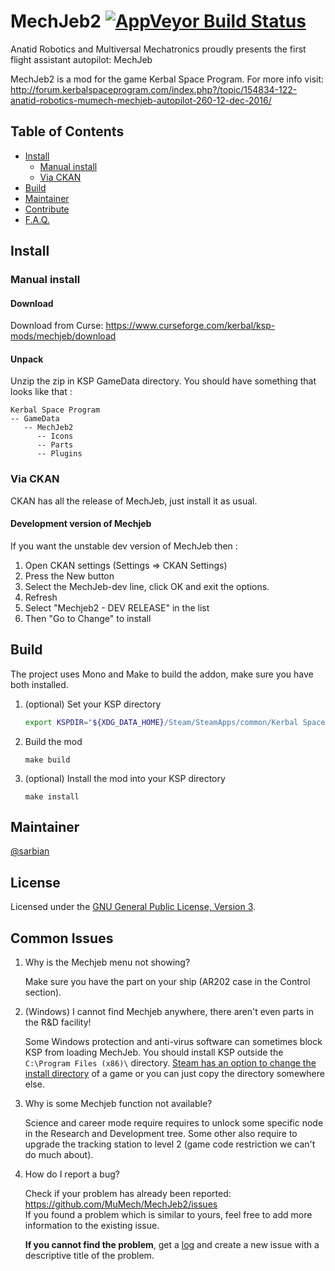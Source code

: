 # MechJeb2 [![AppVeyor Build Status](https://ci.appveyor.com/api/projects/status/github/MuMech/MechJeb2?branch=master&svg=true)](https://ci.appveyor.com/project/MuMech/MechJeb2)

Anatid Robotics and Multiversal Mechatronics proudly presents the first flight assistant autopilot: MechJeb

MechJeb2 is a mod for the game Kerbal Space Program. For more info visit:  
    http://forum.kerbalspaceprogram.com/index.php?/topic/154834-122-anatid-robotics-mumech-mechjeb-autopilot-260-12-dec-2016/

## Table of Contents

- [Install](#install)
    - [Manual install](#manual-install)
    - [Via CKAN](#via-ckan)
- [Build](#build)
- [Maintainer](#maintainer)
- [Contribute](#contribute)
- [F.A.Q.](#faq)


## Install

### Manual install

#### Download

Download from Curse:
    https://www.curseforge.com/kerbal/ksp-mods/mechjeb/download

#### Unpack

Unzip the zip in KSP GameData directory. You should have something that looks like that :

    Kerbal Space Program
    -- GameData
       -- MechJeb2
          -- Icons
          -- Parts
          -- Plugins

### Via CKAN

CKAN has all the release of MechJeb, just install it as usual.

#### Development version of Mechjeb

If you want the unstable dev version of MechJeb then :

1. Open CKAN settings (Settings => CKAN Settings)
2. Press the New button
3. Select the MechJeb-dev line, click OK and exit the options.
4. Refresh
5. Select "Mechjeb2 - DEV RELEASE" in the list
6. Then "Go to Change" to install

## Build

The project uses Mono and Make to build the addon, make sure you have both installed.

1. (optional) Set your KSP directory

    ```sh
    export KSPDIR="${XDG_DATA_HOME}/Steam/SteamApps/common/Kerbal Space Program"
    ```

2. Build the mod

    ```
    make build
    ```

3. (optional) Install the mod into your KSP directory

    ```
    make install
    ```


## Maintainer

[@sarbian](https://github.com/sarbian)


## License

Licensed under the [GNU General Public License, Version 3](LICENSE.md).


## Common Issues

1. Why is the Mechjeb menu not showing?

    Make sure you have the part on your ship (AR202 case in the Control section). 

2. (Windows) I cannot find Mechjeb anywhere, there aren't even parts in the R&D facility!

    Some Windows protection and anti-virus software can sometimes block KSP from loading MechJeb.
    You should install KSP outside the `C:\Program Files (x86)\` directory. [Steam has an option to change the install directory](https://support.steampowered.com/kb_article.php?ref=7710-tdlc-0426) of a game or you can just copy the directory somewhere else.

3. Why is some Mechjeb function not available?

    Science and career mode require requires to unlock some specific node in the Research and Development tree. 
    Some other also require to upgrade the tracking station to level 2 (game code restriction we can't do much about).

4. How do I report a bug?

    Check if your problem has already been reported: https://github.com/MuMech/MechJeb2/issues  
    If you found a problem which is similar to yours, feel free to add more information to the existing issue.

    **If you cannot find the problem**, get a [log](https://forum.kerbalspaceprogram.com/index.php?/topic/83212-how-to-get-support-read-first/#Logs) and create a new issue with a descriptive title of the problem.
